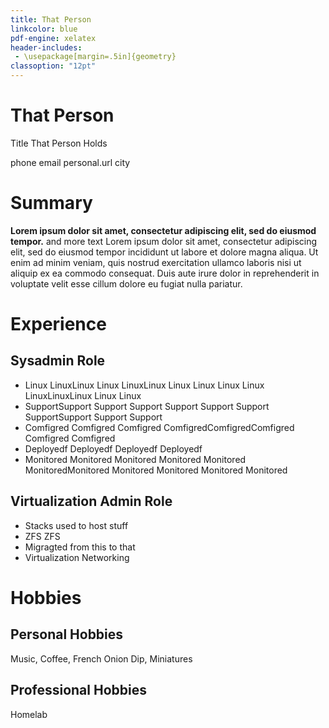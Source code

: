 ```yaml
---
title: That Person
linkcolor: blue
pdf-engine: xelatex
header-includes:
 - \usepackage[margin=.5in]{geometry}
classoption: "12pt"
---
```


# That Person
Title That Person Holds


phone 				email
personal.url		city

# Summary
**Lorem ipsum dolor sit amet, consectetur adipiscing elit, sed do eiusmod tempor.**
and more text Lorem ipsum dolor sit amet, consectetur adipiscing elit, sed do eiusmod tempor incididunt ut labore et dolore magna aliqua. Ut enim ad minim veniam, quis nostrud exercitation ullamco laboris nisi ut aliquip ex ea commodo consequat. Duis aute irure dolor in reprehenderit in voluptate velit esse cillum dolore eu fugiat nulla pariatur. 


# Experience
## Sysadmin Role
- Linux LinuxLinux Linux LinuxLinux  Linux Linux Linux Linux LinuxLinuxLinux Linux Linux
- SupportSupport Support Support Support Support Support SupportSupport Support Support
- Comfigred Comfigred Comfigred ComfigredComfigredComfigred Comfigred Comfigred
- Deployedf Deployedf Deployedf Deployedf
- Monitored Monitored Monitored Monitored Monitored MonitoredMonitored Monitored Monitored Monitored Monitored


## Virtualization Admin Role
- Stacks used to host stuff
- ZFS ZFS
- Migragted from this to that
- Virtualization Networking 



# Hobbies


## Personal Hobbies
Music, Coffee, French Onion Dip, Miniatures


## Professional Hobbies
Homelab
















